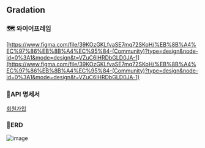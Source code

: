 ## Gradation

### 🗺️ 와이어프레임
[https://www.figma.com/file/39KOzGKLfvaSE7mq72SKoH/%EB%8B%A4%EC%97%86%EB%8B%A4%EC%95%84-(Community)?type=design&node-id=0%3A1&mode=design&t=VZuC6lHRDbGLD0JA-1](https://www.figma.com/file/39KOzGKLfvaSE7mq72SKoH/%EB%8B%A4%EC%97%86%EB%8B%A4%EC%95%84-(Community)?type=design&node-id=0%3A1&mode=design&t=VZuC6lHRDbGLD0JA-1)

### 📌API 명세서
[회원가입](https://hhero.gitbook.io/hh99-semi-project/)

### 📃ERD
![image](https://github.com/mamomidev/gradation/assets/96118954/705be1cf-ba16-414b-9182-d4621d947b9d)

